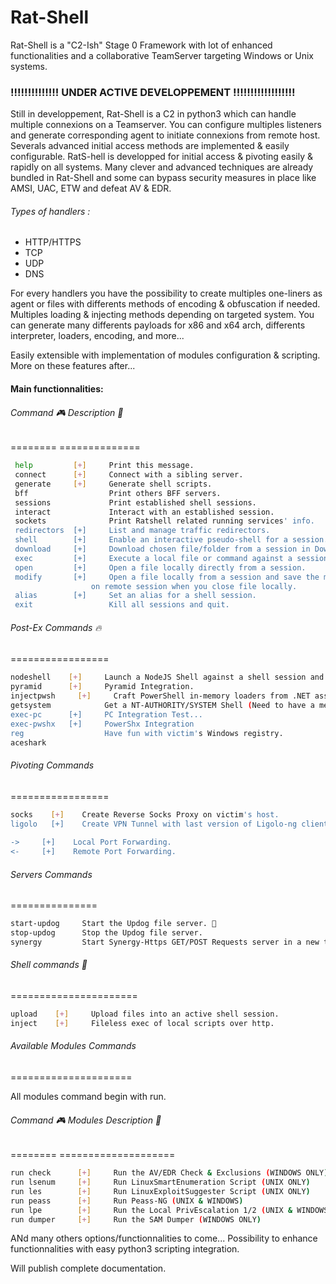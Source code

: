 # Rat-Shell
Rat-Shell is a "C2-Ish" Stage 0 Framework with lot of enhanced functionalities and a collaborative TeamServer targeting Windows or Unix systems.

### !!!!!!!!!!!!!!   UNDER ACTIVE DEVELOPPEMENT    !!!!!!!!!!!!!!!!!!

Still in developpement, Rat-Shell is a C2 in python3 which can handle multiple connexions on a Teamserver. You can configure multiples listeners and generate corresponding agent to initiate connexions from remote host. Severals advanced initial access methods are implemented & easily configurable.
RatS-hell is developped for initial access & pivoting easily & rapidly on all systems. Many clever and advanced techniques are already bundled in Rat-Shell and some can bypass security measures in place like AMSI, UAC, ETW and defeat AV & EDR.

###### Types of handlers :
  - HTTP/HTTPS
  - TCP
  - UDP
  - DNS

For every handlers you have the possibility to create multiples one-liners as agent or files with differents methods of encoding & obfuscation if needed. 
Multiples loading & injecting methods depending on targeted system. You can generate many differents payloads for x86 and x64 arch, differents interpreter, loaders, encoding, and more...

Easily extensible with implementation of modules configuration & scripting.
More on these features after...

#### Main functionnalities:
  ###### Command 🎮           Description 📜
  ========             ==============
 ```bash 
  help         [+]     Print this message.
  connect      [+]     Connect with a sibling server.
  generate     [+]     Generate shell scripts.
  bff                  Print others BFF servers.
  sessions             Print established shell sessions.
  interact             Interact with an established session.
  sockets              Print Ratshell related running services' info.
  redirectors  [+]     List and manage traffic redirectors.
  shell        [+]     Enable an interactive pseudo-shell for a session.
  download     [+]     Download chosen file/folder from a session in Downloads folder.
  exec         [+]     Execute a local file or command against a session.
  open         [+]     Open a file locally directly from a session.
  modify       [+]     Open a file locally from a session and save the modified version in same place 
	               on remote session when you close file locally.
  alias        [+]     Set an alias for a shell session.
  exit                 Kill all sessions and quit.
  ```		
  		
  ###### Post-Ex Commands 🔥
  =================
  ```bash
  nodeshell    [+]     Launch a NodeJS Shell against a shell session and attempt to bypass UAC (see help)
  pyramid      [+]     Pyramid Integration.
  injectpwsh     [+]     Craft PowerShell in-memory loaders from .NET assemblies and native binaries and execute it on session filelessely.
  getsystem   	       Get a NT-AUTHORITY/SYSTEM Shell (Need to have a medium integrity user's session)
  exec-pc      [+]     PC Integration Test...
  exec-pwshx   [+]     PowerShx Integration
  reg                  Have fun with victim's Windows registry.
  aceshark     	
  ```	
		
  ###### Pivoting Commands
  =================
  ```bash	
  socks    [+]    Create Reverse Socks Proxy on victim's host.
  ligolo   [+]    Create VPN Tunnel with last version of Ligolo-ng client.
		
  ->     [+]    Local Port Forwarding.
  <-     [+]    Remote Port Forwarding.
  ```
		
  ###### Servers Commands
  ===============
  ```bash	
  start-updog	  Start the Updog file server. 🐶
  stop-updog      Stop the Updog file server.
  synergy         Start Synergy-Https GET/POST Requests server in a new terminal.
  ```
  ###### Shell commands 🥷
  ======================
  ```bash	
  upload    [+]     Upload files into an active shell session.
  inject    [+]     Fileless exec of local scripts over http.
  ```

  ###### Available Modules Commands
  =====================
  	
  All modules command begin with run.
		
  ###### Command 🎮             Modules Description 📜
  ========               ====================  
  ```bash
  run check      [+]     Run the AV/EDR Check & Exclusions (WINDOWS ONLY) 
  run lsenum     [+]     Run LinuxSmartEnumeration Script (UNIX ONLY)
  run les        [+]     Run LinuxExploitSuggester Script (UNIX ONLY)
  run peass      [+]     Run Peass-NG (UNIX & WINDOWS)
  run lpe        [+]     Run the Local PrivEscalation 1/2 (UNIX & WINDOWS)
  run dumper     [+]     Run the SAM Dumper (WINDOWS ONLY)
  ```
ANd many others options/functionnalities to come...
Possibility to enhance functionnalities with easy python3 scripting integration.

Will publish complete documentation.
